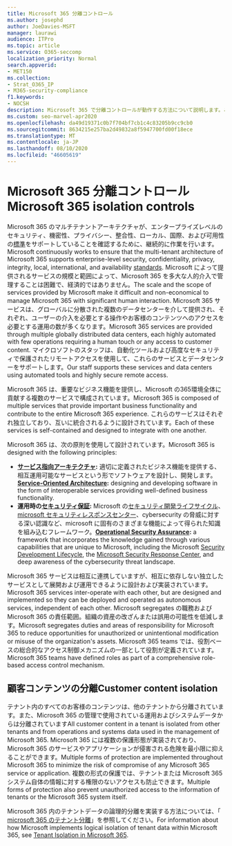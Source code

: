 ```yaml
---
title: Microsoft 365 分離コントロール
ms.author: josephd
author: JoeDavies-MSFT
manager: laurawi
audience: ITPro
ms.topic: article
ms.service: O365-seccomp
localization_priority: Normal
search.appverid:
- MET150
ms.collection:
- Strat_O365_IP
- M365-security-compliance
f1.keywords:
- NOCSH
description: Microsoft 365 で分離コントロールが動作する方法について説明します。これにより、必要に応じてサービス間での相互運用を行うことができます。
ms.custom: seo-marvel-apr2020
ms.openlocfilehash: da49d19371c0b7f704bf7cb1c4c83205b9cc9cb0
ms.sourcegitcommit: 8634215e257ba2d49832a8f5947700fd00f18ece
ms.translationtype: MT
ms.contentlocale: ja-JP
ms.lasthandoff: 08/10/2020
ms.locfileid: "46605619"
---
```

# <a name="microsoft-365-isolation-controls"></a><span data-ttu-id="49c5a-103">Microsoft 365 分離コントロール</span><span class="sxs-lookup"><span data-stu-id="49c5a-103">Microsoft 365 isolation controls</span></span> 

<span data-ttu-id="49c5a-104">Microsoft 365 のマルチテナントアーキテクチャが、エンタープライズレベルのセキュリティ、機密性、プライバシー、整合性、ローカル、国際、および可用性の[標準](https://www.microsoft.com/TrustCenter/Compliance?service=Office#Icons)をサポートしていることを確認するために、継続的に作業を行います。</span><span class="sxs-lookup"><span data-stu-id="49c5a-104">Microsoft continuously works to ensure that the multi-tenant architecture of Microsoft 365 supports enterprise-level security, confidentiality, privacy, integrity, local, international, and availability [standards](https://www.microsoft.com/TrustCenter/Compliance?service=Office#Icons).</span></span> <span data-ttu-id="49c5a-105">Microsoft によって提供されるサービスの規模と範囲によって、Microsoft 365 を多大な人的介入で管理することは困難で、経済的ではありません。</span><span class="sxs-lookup"><span data-stu-id="49c5a-105">The scale and the scope of services provided by Microsoft make it difficult and non-economical to manage Microsoft 365 with significant human interaction.</span></span> <span data-ttu-id="49c5a-106">Microsoft 365 サービスは、グローバルに分散された複数のデータセンターを介して提供され、それぞれ、ユーザーの介入を必要とする操作やお客様のコンテンツへのアクセスを必要とする運用の数が多くなります。</span><span class="sxs-lookup"><span data-stu-id="49c5a-106">Microsoft 365 services are provided through multiple globally distributed data centers, each highly automated with few operations requiring a human touch or any access to customer content.</span></span> <span data-ttu-id="49c5a-107">マイクロソフトのスタッフは、自動化ツールおよび高度なセキュリティで保護されたリモートアクセスを使用して、これらのサービスとデータセンターをサポートします。</span><span class="sxs-lookup"><span data-stu-id="49c5a-107">Our staff supports these services and data centers using automated tools and highly secure remote access.</span></span> 

<span data-ttu-id="49c5a-108">Microsoft 365 は、重要なビジネス機能を提供し、Microsoft の365環境全体に貢献する複数のサービスで構成されています。</span><span class="sxs-lookup"><span data-stu-id="49c5a-108">Microsoft 365 is composed of multiple services that provide important business functionality and contribute to the entire Microsoft 365 experience.</span></span> <span data-ttu-id="49c5a-109">これらのサービスはそれぞれ独立しており、互いに統合されるように設計されています。</span><span class="sxs-lookup"><span data-stu-id="49c5a-109">Each of these services is self-contained and designed to integrate with one another.</span></span>

<span data-ttu-id="49c5a-110">Microsoft 365 は、次の原則を使用して設計されています。</span><span class="sxs-lookup"><span data-stu-id="49c5a-110">Microsoft 365 is designed with the following principles:</span></span>

 - <span data-ttu-id="49c5a-111">**[サービス指向アーキテクチャ](https://docs.microsoft.com/previous-versions/aa480021(v=msdn.10)):** 適切に定義されたビジネス機能を提供する、相互運用可能なサービスという形でソフトウェアを設計し、開発します。</span><span class="sxs-lookup"><span data-stu-id="49c5a-111">**[Service-Oriented Architecture](https://docs.microsoft.com/previous-versions/aa480021(v=msdn.10)):** designing and developing software in the form of interoperable services providing well-defined business functionality.</span></span>
 - <span data-ttu-id="49c5a-112">**運用時の[セキュリティ保証](https://www.microsoft.com/download/details.aspx?id=40872):** Microsoft の[セキュリティ開発ライフサイクル](https://www.microsoft.com/sdl/default.aspx)、 [microsoft セキュリティレスポンスセンター](https://technet.microsoft.com/library/dn440717.aspx)、cybersecurity の脅威に対する深い認識など、microsoft に固有のさまざまな機能によって得られた知識を組み込むフレームワーク。</span><span class="sxs-lookup"><span data-stu-id="49c5a-112">**[Operational Security Assurance](https://www.microsoft.com/download/details.aspx?id=40872):** a framework that incorporates the knowledge gained through various capabilities that are unique to Microsoft, including the Microsoft [Security Development Lifecycle](https://www.microsoft.com/sdl/default.aspx), the [Microsoft Security Response Center](https://technet.microsoft.com/library/dn440717.aspx), and deep awareness of the cybersecurity threat landscape.</span></span>

<span data-ttu-id="49c5a-113">Microsoft 365 サービスは相互に連携していますが、相互に依存しない独立したサービスとして展開および運用できるように設計および実装されています。</span><span class="sxs-lookup"><span data-stu-id="49c5a-113">Microsoft 365 services inter-operate with each other, but are designed and implemented so they can be deployed and operated as autonomous services, independent of each other.</span></span> <span data-ttu-id="49c5a-114">Microsoft segregates の職務および Microsoft 365 の責任範囲。組織の資産の改ざんまたは誤用の可能性を低減します。</span><span class="sxs-lookup"><span data-stu-id="49c5a-114">Microsoft segregates duties and areas of responsibility for Microsoft 365 to reduce opportunities for unauthorized or unintentional modification or misuse of the organization's assets.</span></span> <span data-ttu-id="49c5a-115">Microsoft 365 teams では、役割ベースの総合的なアクセス制御メカニズムの一部として役割が定義されています。</span><span class="sxs-lookup"><span data-stu-id="49c5a-115">Microsoft 365 teams have defined roles as part of a comprehensive role-based access control mechanism.</span></span>

## <a name="customer-content-isolation"></a><span data-ttu-id="49c5a-116">顧客コンテンツの分離</span><span class="sxs-lookup"><span data-stu-id="49c5a-116">Customer content isolation</span></span>

<span data-ttu-id="49c5a-117">テナント内のすべてのお客様のコンテンツは、他のテナントから分離されています。また、Microsoft 365 の管理で使用されている運用およびシステムデータからは分離されています</span><span class="sxs-lookup"><span data-stu-id="49c5a-117">All customer content in a tenant is isolated from other tenants and from operations and systems data used in the management of Microsoft 365.</span></span> <span data-ttu-id="49c5a-118">Microsoft 365 には複数の保護形態が実装されており、Microsoft 365 のサービスやアプリケーションが侵害される危険を最小限に抑えることができます。</span><span class="sxs-lookup"><span data-stu-id="49c5a-118">Multiple forms of protection are implemented throughout Microsoft 365 to minimize the risk of compromise of any Microsoft 365 service or application.</span></span> <span data-ttu-id="49c5a-119">複数の形式の保護では、テナントまたは Microsoft 365 システム自体の情報に対する権限のないアクセスも防止できます。</span><span class="sxs-lookup"><span data-stu-id="49c5a-119">Multiple forms of protection also prevent unauthorized access to the information of tenants or the Microsoft 365 system itself.</span></span>

<span data-ttu-id="49c5a-120">Microsoft 365 内のテナントデータの論理的分離を実装する方法については、「 [microsoft 365 のテナント分離](office-365-tenant-isolation-overview.md)」を参照してください。</span><span class="sxs-lookup"><span data-stu-id="49c5a-120">For information about how Microsoft implements logical isolation of tenant data within Microsoft 365, see [Tenant Isolation in Microsoft 365](office-365-tenant-isolation-overview.md).</span></span>
